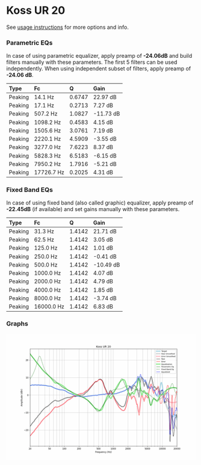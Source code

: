 # Koss UR 20
See [usage instructions](https://github.com/jaakkopasanen/AutoEq#usage) for more options and info.

### Parametric EQs
In case of using parametric equalizer, apply preamp of **-24.06dB** and build filters manually
with these parameters. The first 5 filters can be used independently.
When using independent subset of filters, apply preamp of **-24.06 dB**.

| Type    | Fc         |      Q | Gain      |
|:--------|:-----------|:-------|:----------|
| Peaking | 14.1 Hz    | 0.6747 | 22.97 dB  |
| Peaking | 17.1 Hz    | 0.2713 | 7.27 dB   |
| Peaking | 507.2 Hz   | 1.0827 | -11.73 dB |
| Peaking | 1098.2 Hz  | 0.4583 | 4.15 dB   |
| Peaking | 1505.6 Hz  | 3.0761 | 7.19 dB   |
| Peaking | 2220.1 Hz  | 4.5909 | -3.55 dB  |
| Peaking | 3277.0 Hz  | 7.6223 | 8.37 dB   |
| Peaking | 5828.3 Hz  | 6.5183 | -6.15 dB  |
| Peaking | 7950.2 Hz  | 1.7916 | -5.21 dB  |
| Peaking | 17726.7 Hz | 0.2025 | 4.31 dB   |

### Fixed Band EQs
In case of using fixed band (also called graphic) equalizer, apply preamp of **-22.45dB**
(if available) and set gains manually with these parameters.

| Type    | Fc         |      Q | Gain      |
|:--------|:-----------|:-------|:----------|
| Peaking | 31.3 Hz    | 1.4142 | 21.71 dB  |
| Peaking | 62.5 Hz    | 1.4142 | 3.05 dB   |
| Peaking | 125.0 Hz   | 1.4142 | 1.01 dB   |
| Peaking | 250.0 Hz   | 1.4142 | -0.41 dB  |
| Peaking | 500.0 Hz   | 1.4142 | -10.49 dB |
| Peaking | 1000.0 Hz  | 1.4142 | 4.07 dB   |
| Peaking | 2000.0 Hz  | 1.4142 | 4.79 dB   |
| Peaking | 4000.0 Hz  | 1.4142 | 1.85 dB   |
| Peaking | 8000.0 Hz  | 1.4142 | -3.74 dB  |
| Peaking | 16000.0 Hz | 1.4142 | 6.83 dB   |

### Graphs
![](./Koss%20UR%2020.png)